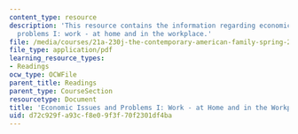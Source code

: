 ```yaml
---
content_type: resource
description: 'This resource contains the information regarding economic issues and
  problems I: work - at home and in the workplace.'
file: /media/courses/21a-230j-the-contemporary-american-family-spring-2004/d72c929fa93cf8e09f3f70f2301df4ba_MIT21A_230JS04_20contz.pdf
file_type: application/pdf
learning_resource_types:
- Readings
ocw_type: OCWFile
parent_title: Readings
parent_type: CourseSection
resourcetype: Document
title: 'Economic Issues and Problems I: Work - at Home and in the Workplace'
uid: d72c929f-a93c-f8e0-9f3f-70f2301df4ba
---
```

